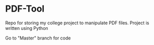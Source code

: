 # PDF-Tool
Repo for storing my college project to manipulate PDF files. Project is written using Python

Go to "Master" branch for code
